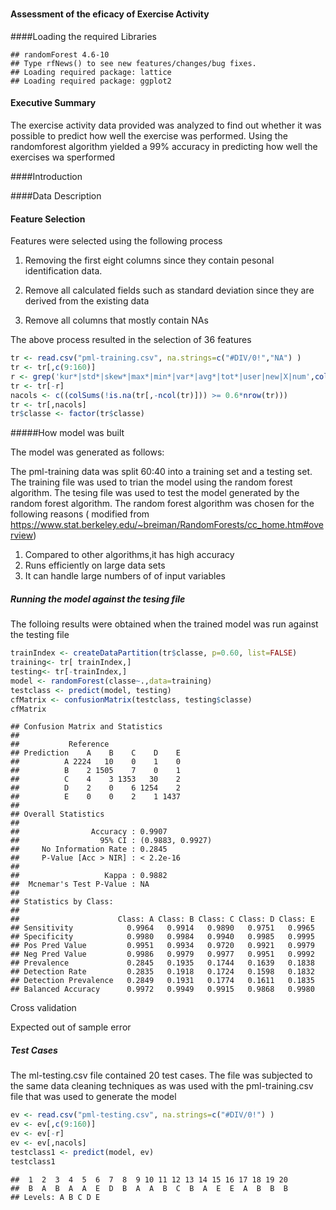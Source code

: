 # 
#### Assessment of the eficacy of Exercise Activity

####Loading the required Libraries


```
## randomForest 4.6-10
## Type rfNews() to see new features/changes/bug fixes.
## Loading required package: lattice
## Loading required package: ggplot2
```




#### Executive Summary

The exercise activity data provided  was analyzed to find out whether it was possible to predict how well the exercise was performed. Using the randomforest algorithm yielded  a 99% accuracy in predicting how well the exercises wa sperformed

####Introduction

####Data Description



#### Feature Selection

Features were selected using the following process

1. Removing the first eight columns since they contain pesonal identification data.

2. Remove all calculated fields such as standard deviation since they are derived from the existing data

3. Remove all columns that mostly contain NAs

The above process resulted in the selection of 36 features


```r
tr <- read.csv("pml-training.csv", na.strings=c("#DIV/0!","NA") )
tr <- tr[,c(9:160)]
r <- grep('kur*|std*|skew*|max*|min*|var*|avg*|tot*|user|new|X|num',colnames(tr))
tr <- tr[-r]
nacols <- c((colSums(!is.na(tr[,-ncol(tr)])) >= 0.6*nrow(tr)))
tr <- tr[,nacols]
tr$classe <- factor(tr$classe)
```

#####How model was built

The model was generated as follows:

The pml-training data was split 60:40 into a training set and a testing set. The training file was used to trian the model using the random forest algorithm. The tesing file was used to test the model generated by the random forest algorithm. The random forest algorithm was chosen for the following reasons ( modified from https://www.stat.berkeley.edu/~breiman/RandomForests/cc_home.htm#overview)

1. Compared to other algorithms,it has high accuracy
2. Runs efficiently on large data sets
3. It can handle large numbers of of input variables

##### Running the model against the tesing file

The folloing results were obtained when the  trained model was run against the testing file


```r
trainIndex <- createDataPartition(tr$classe, p=0.60, list=FALSE)
training<- tr[ trainIndex,]
testing<- tr[-trainIndex,]
model <- randomForest(classe~.,data=training)
testclass <- predict(model, testing)
cfMatrix <- confusionMatrix(testclass, testing$classe)
cfMatrix 
```

```
## Confusion Matrix and Statistics
## 
##           Reference
## Prediction    A    B    C    D    E
##          A 2224   10    0    1    0
##          B    2 1505    7    0    1
##          C    4    3 1353   30    2
##          D    2    0    6 1254    2
##          E    0    0    2    1 1437
## 
## Overall Statistics
##                                           
##                Accuracy : 0.9907          
##                  95% CI : (0.9883, 0.9927)
##     No Information Rate : 0.2845          
##     P-Value [Acc > NIR] : < 2.2e-16       
##                                           
##                   Kappa : 0.9882          
##  Mcnemar's Test P-Value : NA              
## 
## Statistics by Class:
## 
##                      Class: A Class: B Class: C Class: D Class: E
## Sensitivity            0.9964   0.9914   0.9890   0.9751   0.9965
## Specificity            0.9980   0.9984   0.9940   0.9985   0.9995
## Pos Pred Value         0.9951   0.9934   0.9720   0.9921   0.9979
## Neg Pred Value         0.9986   0.9979   0.9977   0.9951   0.9992
## Prevalence             0.2845   0.1935   0.1744   0.1639   0.1838
## Detection Rate         0.2835   0.1918   0.1724   0.1598   0.1832
## Detection Prevalence   0.2849   0.1931   0.1774   0.1611   0.1835
## Balanced Accuracy      0.9972   0.9949   0.9915   0.9868   0.9980
```
 


Cross validation

Expected out of sample error





##### Test Cases

The ml-testing.csv file contained 20 test cases. The file was subjected to the same data cleaning techniques as was used with the pml-training.csv file that was used to generate the model


```r
ev <- read.csv("pml-testing.csv", na.strings=c("#DIV/0!") )
ev <- ev[,c(9:160)]
ev <- ev[-r]
ev <- ev[,nacols]
testclass1 <- predict(model, ev)
testclass1
```

```
##  1  2  3  4  5  6  7  8  9 10 11 12 13 14 15 16 17 18 19 20 
##  B  A  B  A  A  E  D  B  A  A  B  C  B  A  E  E  A  B  B  B 
## Levels: A B C D E
```





